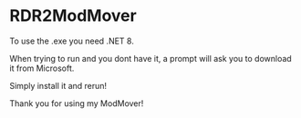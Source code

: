 # RDR2ModMover
To use the .exe you need .NET 8. 

When trying to run and you dont have it, a prompt will ask you to download it from Microsoft. 

Simply install it and rerun!



Thank you for using my ModMover!
